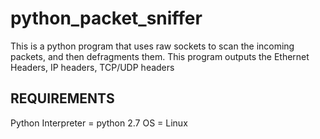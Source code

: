 # python_packet_sniffer
This is a python program that uses raw sockets to scan the incoming packets, and then defragments them. This program outputs the Ethernet Headers, IP headers, TCP/UDP headers

REQUIREMENTS
-------------

Python Interpreter = python 2.7
OS = Linux
